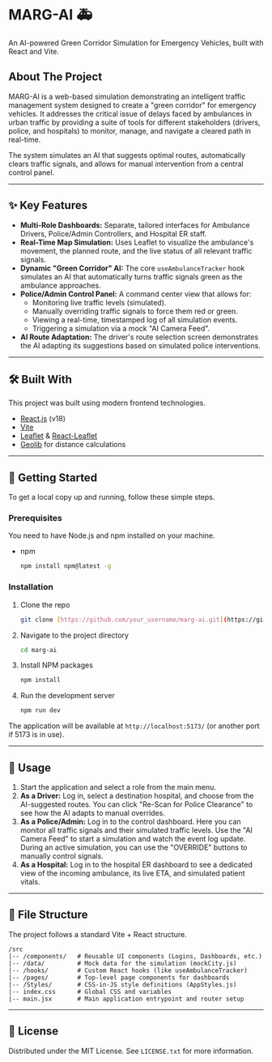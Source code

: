 # MARG-AI 🚑

An AI-powered Green Corridor Simulation for Emergency Vehicles, built with React and Vite.



## About The Project

MARG-AI is a web-based simulation demonstrating an intelligent traffic management system designed to create a "green corridor" for emergency vehicles. It addresses the critical issue of delays faced by ambulances in urban traffic by providing a suite of tools for different stakeholders (drivers, police, and hospitals) to monitor, manage, and navigate a cleared path in real-time.

The system simulates an AI that suggests optimal routes, automatically clears traffic signals, and allows for manual intervention from a central control panel.

---
## ✨ Key Features

* **Multi-Role Dashboards:** Separate, tailored interfaces for Ambulance Drivers, Police/Admin Controllers, and Hospital ER staff.
* **Real-Time Map Simulation:** Uses Leaflet to visualize the ambulance's movement, the planned route, and the live status of all relevant traffic signals.
* **Dynamic "Green Corridor" AI:** The core `useAmbulanceTracker` hook simulates an AI that automatically turns traffic signals green as the ambulance approaches.
* **Police/Admin Control Panel:** A command center view that allows for:
    * Monitoring live traffic levels (simulated).
    * Manually overriding traffic signals to force them red or green.
    * Viewing a real-time, timestamped log of all simulation events.
    * Triggering a simulation via a mock "AI Camera Feed".
* **AI Route Adaptation:** The driver's route selection screen demonstrates the AI adapting its suggestions based on simulated police interventions.

---
## 🛠️ Built With

This project was built using modern frontend technologies.

* [React.js](https://reactjs.org/) (v18)
* [Vite](https://vitejs.dev/)
* [Leaflet](https://leafletjs.com/) & [React-Leaflet](https://react-leaflet.js.org/)
* [Geolib](https://github.com/manuelbieh/geolib) for distance calculations

---
## 🚀 Getting Started

To get a local copy up and running, follow these simple steps.

### Prerequisites

You need to have Node.js and npm installed on your machine.
* npm
    ```sh
    npm install npm@latest -g
    ```

### Installation

1.  Clone the repo
    ```sh
    git clone [https://github.com/your_username/marg-ai.git](https://github.com/your_username/marg-ai.git)
    ```
2.  Navigate to the project directory
    ```sh
    cd marg-ai
    ```
3.  Install NPM packages
    ```sh
    npm install
    ```
4.  Run the development server
    ```sh
    npm run dev
    ```
The application will be available at `http://localhost:5173/` (or another port if 5173 is in use).

---
## 📖 Usage

1.  Start the application and select a role from the main menu.
2.  **As a Driver:** Log in, select a destination hospital, and choose from the AI-suggested routes. You can click "Re-Scan for Police Clearance" to see how the AI adapts to manual overrides.
3.  **As a Police/Admin:** Log in to the control dashboard. Here you can monitor all traffic signals and their simulated traffic levels. Use the "AI Camera Feed" to start a simulation and watch the event log update. During an active simulation, you can use the "OVERRIDE" buttons to manually control signals.
4.  **As a Hospital:** Log in to the hospital ER dashboard to see a dedicated view of the incoming ambulance, its live ETA, and simulated patient vitals.

---
## 📂 File Structure

The project follows a standard Vite + React structure.

    /src
    |-- /components/   # Reusable UI components (Logins, Dashboards, etc.)
    |-- /data/         # Mock data for the simulation (mockCity.js)
    |-- /hooks/        # Custom React hooks (like useAmbulanceTracker)
    |-- /pages/        # Top-level page components for dashboards
    |-- /Styles/       # CSS-in-JS style definitions (AppStyles.js)
    |-- index.css      # Global CSS and variables
    |-- main.jsx       # Main application entrypoint and router setup
---
## 📄 License

Distributed under the MIT License. See `LICENSE.txt` for more information.